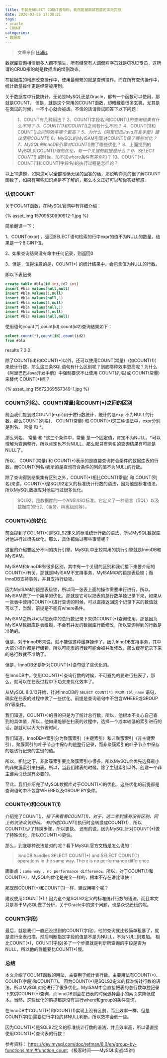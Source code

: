 ```yaml
---
title: 不就是SELECT COUNT语句吗，竟然能被面试官虐的体无完肤
date: 2020-03-26 17:38:21
tags:
- oracle
- COUNT
categories:
- 数据库
---
```


> 文章来自 [Hollis](http://www.hollischuang.com/archives/4057)

数据库查询相信很多人都不陌生，所有经常有人调侃程序员就是CRUD专员，这所谓的CRUD指的就是数据库的增删改查。

在数据库的增删改查操作中，使用最频繁的就是查询操作。而在所有查询操作中，统计数量操作更是经常被用到。

<!-- more -->


关于数据库中行数统计，无论是MySQL还是Oracle，都有一个函数可以使用，那就是COUNT。
但是，就是这个常用的COUNT函数，却暗藏着很多玄机，尤其是在面试的时候，一不小心就会被虐。不信的话请尝试回答下以下问题：

> 1、COUNT有几种用法？
> 2、COUNT(字段名)和COUNT(*)的查询结果有什么不同？
> 3、COUNT(1)和COUNT(*)之间有什么不同？
> 4、COUNT(1)和COUNT(*)之间的效率哪个更高？
> 5、为什么《阿里巴巴Java开发手册》建议使用COUNT(*)
> 6、MySQL的MyISAM引擎对COUNT(*)做了哪些优化？
> 7、MySQL的InnoDB引擎对COUNT(*)做了哪些优化？
> 8、上面提到的MySQL对COUNT(*)做的优化，有一个关键的前提是什么？
> 9、SELECT COUNT(*) 的时候，加不加where条件有差别吗？
> 10、COUNT(*)、COUNT(1)和COUNT(字段名)的执行过程是怎样的？

以上10道题，如果您可以全部准确无误的回答的话，那说明你真的很了解COUNT函数了，如果有哪些知识点是不了解的，那么本文正好可以帮你答疑解惑。

### 认识COUNT

关于COUNT函数，在MySQL官网中有详细介绍：

{% asset_img 15709530990912-1.jpg %}

简单翻译一下：

1、COUNT(expr) ，返回SELECT语句检索的行中expr的值不为NULL的数量。结果是一个BIGINT值。

2、如果查询结果没有命中任何记录，则返回0

3、但是，值得注意的是，COUNT(*) 的统计结果中，会包含值为NULL的行数。

即以下表记录

```sql
create table #bla(id int,id2 int)
insert #bla values(null,null)
insert #bla values(1,null)
insert #bla values(null,1)
insert #bla values(1,null)
insert #bla values(null,1)
insert #bla values(1,null)
insert #bla values(null,null)
```

使用语句count(*),count(id),count(id2)查询结果如下：

```sql
select count(*),count(id),count(id2)
from #bla
```

results 7 3 2

除了COUNT(id)和COUNT(\*)以外，还可以使用COUNT(常量)（如COUNT(1)）来统计行数，那么这三条SQL语句有什么区别呢？到底哪种效率更高呢？为什么《阿里巴巴Java开发手册》中强制要求不让使用 COUNT(列名)或 COUNT(常量)来替代 COUNT(\*)呢？

{% asset_img 15672369567349-1.jpg %}

### COUNT(列名)、COUNT(常量)和COUNT(*)之间的区别

前面我们提到过COUNT(expr)用于做行数统计，统计的是expr不为NULL的行数，那么COUNT(列名)、 COUNT(常量) 和 COUNT(*)这三种语法中，expr分别是列名、 常量 和 *。

那么列名、 常量 和 \*这三个条件中，常量 是一个固定值，肯定不为NULL。\*可以理解为查询整行，所以肯定也不为NULL，那么就只有列名的查询结果有可能是NULL了。

所以， COUNT(常量) 和 COUNT(*)表示的是直接查询符合条件的数据库表的行数。而COUNT(列名)表示的是查询符合条件的列的值不为NULL的行数。

除了查询得到结果集有区别之外，COUNT(\*)相比COUNT(常量) 和 COUNT(列名)来讲，COUNT(\*)是SQL92定义的标准统计行数的语法，因为他是标准语法，所以MySQL数据库对他进行过很多优化。

> SQL92，是数据库的一个ANSI/ISO标准。它定义了一种语言（SQL）以及数据库的行为（事务、隔离级别等）。

### COUNT(*)的优化

前面提到了COUNT(*)是SQL92定义的标准统计行数的语法，所以MySQL数据库对他进行过很多优化。那么，具体都做过哪些事情呢？

这里的介绍要区分不同的执行引擎。MySQL中比较常用的执行引擎就是InnoDB和MyISAM。

MyISAM和InnoDB有很多区别，其中有一个关键的区别和我们接下来要介绍的COUNT(*)有关，那就是MyISAM不支持事务，MyISAM中的锁是表级锁；而InnoDB支持事务，并且支持行级锁。

因为MyISAM的锁是表级锁，所以同一张表上面的操作需要串行进行，所以，MyISAM做了一个简单的优化，那就是它可以把表的总行数单独记录下来，如果从一张表中使用COUNT(*)进行查询的时候，可以直接返回这个记录下来的数值就可以了，当然，前提是不能有where条件。

MyISAM之所以可以把表中的总行数记录下来供COUNT(*)查询使用，那是因为MyISAM数据库是表级锁，不会有并发的数据库行数修改，所以查询得到的行数是准确的。

但是，对于InnoDB来说，就不能做这种缓存操作了，因为InnoDB支持事务，其中大部分操作都是行级锁，所以可能表的行数可能会被并发修改，那么缓存记录下来的总行数就不准确了。

但是，InnoDB还是针对COUNT(*)语句做了些优化的。

在InnoDB中，使用COUNT(*)查询行数的时候，不可避免的要进行扫表了，那么，就可以在扫表过程中下功夫来优化效率了。

从MySQL 8.0.13开始，针对InnoDB的 `SELECT COUNT(*) FROM tbl_name` 语句，确实在扫表的过程中做了一些优化。前提是查询语句中不包含WHERE或GROUP BY等条件。

我们知道，COUNT(*)的目的只是为了统计总行数，所以，他根本不关心自己查到的具体值，所以，他如果能够在扫表的过程中，选择一个成本较低的索引进行的话，那就可以大大节省时间。

我们知道，InnoDB中索引分为聚簇索引（主键索引）和非聚簇索引（非主键索引），聚簇索引的叶子节点中保存的是整行记录，而非聚簇索引的叶子节点中保存的是该行记录的主键的值。

所以，相比之下，非聚簇索引要比聚簇索引小很多，所以MySQL会优先选择最小的非聚簇索引来扫表。所以，当我们建表的时候，除了主键索引以外，创建一个非主键索引还是有必要的。

至此，我们介绍完了MySQL数据库对于COUNT(*)的优化，这些优化的前提都是查询语句中不包含WHERE以及GROUP BY条件。

### COUNT(*)和COUNT(1)

介绍完了COUNT(*)，接下来看看COUNT(1)，对于，这二者到底有没有区别，网上的说法众说纷纭。
有的说COUNT(*)执行时会转换成COUNT(1)，所以COUNT(1)少了转换步骤，所以更快。
还有的说，因为MySQL针对COUNT(\*)做了特殊优化，所以COUNT(\*)更快。

那么，到底哪种说法是对的呢？看下MySQL官方文档是怎么说的：

> InnoDB handles SELECT COUNT(*) and SELECT COUNT(1) operations in the same way. There is no performance difference.

画重点：`same way , no performance difference。`所以，对于COUNT(1)和COUNT(*)，MySQL的优化是完全一样的，根本不存在谁比谁快！

那既然COUNT(*)和COUNT(1)一样，建议用哪个呢？

建议使用COUNT(*)！因为这个是SQL92定义的标准统计行数的语法，而且本文只是基于MySQL做了分析，关于Oracle中的这个问题，也是众说纷纭的呢。

### COUNT(字段)

最后，就是我们一直还没提到的COUNT(字段)，他的查询就比较简单粗暴了，就是进行全表扫描，然后判断指定字段的值是不是为NULL，不为NULL则累加。
相比COUNT(\*)，COUNT(字段)多了一个步骤就是判断所查询的字段是否为NULL，所以他的性能要比COUNT(\*)慢。

### 总结

本文介绍了COUNT函数的用法，主要用于统计表行数。主要用法有COUNT(*)、COUNT(字段)和COUNT(1)。
因为COUNT(\*)是SQL92定义的标准统计行数的语法，所以MySQL对他进行了很多优化，MyISAM中会直接把表的总行数单独记录下来供COUNT(\*)查询，而InnoDB则会在扫表的时候选择最小的索引来降低成本。当然，这些优化的前提都是没有进行where和group的条件查询。

在InnoDB中COUNT(*)和COUNT(1)实现上没有区别，而且效率一样，但是COUNT(字段)需要进行字段的非NULL判断，所以效率会低一些。

因为COUNT(\*)是SQL92定义的标准统计行数的语法，并且效率高，所以请直接使用COUNT(\*)查询表的行数！

参考资料： https://dev.mysql.com/doc/refman/8.0/en/group-by-functions.html#function_count 《极客时间——MySQL实战45讲》
